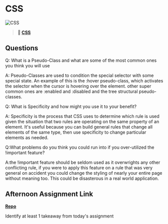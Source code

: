 # CSS

![CSS](https://bcw.blob.core.windows.net/public/cssUnit/1411879719053976)

> **📖 [CSS](https://codeworksacademy.com/fs-student-guide/resources/wk1/03-CSS)**

## Questions

Q: What is a Pseudo-Class and what are some of the most common ones you think you will use

A: Pseudo-Classes are used to condition the special selector with some special state. An example of this is the :hover pseudo-class, which activates the selector when the cursor is hovering over the element. other super common ones are :enabled and :disabled and the tree structural pseudo-classes. 


Q: What is Specificity and how might you use it to your benefit?

A: Specificity is the process that CSS uses to determine which rule is used given the situation that two rules are operating on the same property of an element. It's useful because you can build general rules that change all elements of the same type, then use specificity to change particular elements as needed.   

Q:What problems do you think you could run into if you over-utilized the !important feature?

A:the !important feature should be seldom used as it overwrights any other conflicting rule, if you were to apply this feature on a rule that was very general on accident you could change the styling of nearly your entire page without meaning too. This could be disasterous in a real world application. 

## Afternoon Assignment Link

**[Repo](https://github.com/JakeCarp/html-practice)**

Identify at least 1 takeaway from today's assignment
